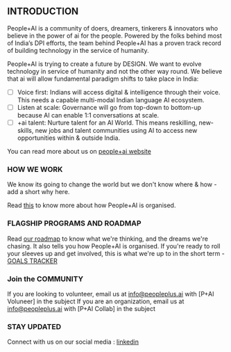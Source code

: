 ## INTRODUCTION
People+AI is a community of doers, dreamers, tinkerers & innovators who believe in the power of ai for the people. Powered by the folks behind most of India’s DPI efforts, the team behind People+AI has a proven track record of building technology in the service of humanity. 

People+AI is trying to create a future by DESIGN. We want to evolve technology in service of humanity and not the other way round. We believe that ai will allow fundamental paradigm shifts to take place in India:
- [ ] Voice first: Indians will access digital & intelligence through their voice. This needs a capable multi-modal Indian language AI ecosystem. 
- [ ] Listen at scale: Governance will go from top-down to bottom-up because AI can enable 1:1 conversations at scale. 
- [ ] +ai talent: Nurture talent for an AI World. This means reskilling, new-skills, new jobs and talent communities using AI to access new opportunities within & outside India.

You can read more about us on [people+ai website](https://peopleplus.ai/)

### HOW WE WORK
We know its going to change the world but we don't know where & how - add a short why here.

Read [this](https://sunbird.gitbook.io/peopleplus-ai/~/changes/mIlktQxhfTRRvn1Tg8MV/how-we-work) to know more about how People+AI is organised.

### FLAGSHIP PROGRAMS AND ROADMAP

Read [our roadmap](https://sunbird.gitbook.io/peopleplus-ai/~/changes/mIlktQxhfTRRvn1Tg8MV/drafts/what-we-do/p+ai-program-roadmap) to know what we're thinking, and the dreams we're chasing. It also tells you how People+AI is organised.
If you're ready to roll your sleeves up and get involved, this is what we're up to in the short term - [GOALS TRACKER](https://github.com/orgs/PeoplePlusAI/projects/10/views/3)

### Join the COMMUNITY
If you are looking to volunteer, email us at info@peopleplus.ai with [P+AI Voluneer] in the subject
If you are an organization, email us at info@peopleplus.ai with [P+AI Collab] in the subject

### STAY UPDATED
Connect with us on our social media : 
[linkedin](https://www.linkedin.com/company/people-ai/)
